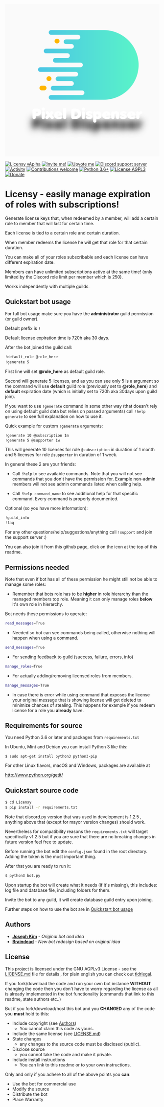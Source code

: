 <p align="center">
    <img src="https://raw.githubusercontent.com/albertopoljak/Licensy/master/logo.png">
</p>

[![Licensy vAplha](https://img.shields.io/badge/Licensy-alpha-yellow)](#)
[![Invite me!](https://img.shields.io/badge/-Invite%20me-gray?logo=discord)](https://discordapp.com/oauth2/authorize?client_id=604057722878689324&scope=bot&permissions=268446720)
[![Upvote me](https://img.shields.io/badge/-Upvote%20me-7289DA)](https://discordbots.org/bot/604057722878689324)
[![Discord support server](https://img.shields.io/discord/613844667611611332?color=%237289DA&label=Support%20Server&logo=discord)](https://discord.gg/trCYUkz)
[![Activity](https://img.shields.io/github/commit-activity/w/albertopoljak/Licensy)](https://github.com/albertopoljak/Licensy/pulse)
[![Contributions welcome](https://img.shields.io/badge/contributions-welcome-brightgreen.svg?style=flat)](#)
[![Python 3.6+](https://img.shields.io/badge/python-3.6%2B-blue)](#)
[![License AGPL3](https://img.shields.io/github/license/albertopoljak/Licensy?color=red)](LICENSE.md)
[![Donate](https://img.shields.io/badge/-Donate-052d49?logo=patreon)](https://www.patreon.com/Licensy)

# Licensy - easily manage expiration of roles with subscriptions!

Generate license keys that, when redeemed by a member, will add a certain role to member
that will last for certain time.

Each license is tied to a certain role and certain duration.

When member redeems the license he will get that role for that certain duration.

You can make all of your roles subscribable and each license can have different expiration date.

Members can have unlimited subscriptions active at the same time! (only limited by the Discord role limit per member which is 250).

Works independently with multiple guilds.

## Quickstart bot usage

For full bot usage make sure you have the **administrator** guild permission (or guild owner).

Default prefix is `!`

Default license expiration time is 720h aka 30 days.

After the bot joined the guild call:

```bash
!default_role @role_here
!generate 5
```

First line will set **@role_here** as default guild role.

Second will generate 5 licenses, and as you can see only 5 is a argument so the 
command will use **default** guild role (previously set to **@role_here**) and **default** expiration 
date (which is initially set to 720h aka 30days upon guild join).

If you want to use `!generate` command in some other way (that doesn't rely on using
default guild data but relies on passed arguments) call `!help generate` to see full explanation 
on how to use it.

Quick example for custom `!generate` arguments:

```
!generate 10 @subscription 1m
!generate 5 @supporter 1w
```

This will generate 10 licenses for role `@subscription` in duration of 1 month and 5 licenses for role `@supporter` in
duration of 1 week.

In general these 2 are your friends:

- Call `!help` to see available commands.
Note that you will not see commands that you don't have the permission for.
Example non-admin members will not see admin commands listed when calling help.

- Call `!help command_name` to see additional help for that specific command.
Every command is properly documented.


Optional (so you have more information):

```bash
!guild_info
!faq
```

For any other questions/help/suggestions/anything call `!support` and join the support server :)

You can also join it from this github page, click on the icon at the top of this readme.

## Permissions needed

Note that even if bot has all of these permission he might still not be able to manage some roles:

- Remember that bots role has to be **higher** in role hierarchy than the managed members top role.
Meaning it can only manage roles **below** it's own role in hierarchy.

Bot needs these permissions to operate:

```bash
read_messages=True
```
- Needed so bot can see commands being called, otherwise nothing will happen
when using a command.

```bash
send_messages=True
```
- For sending feedback to guild (success, failure, errors, info)

```bash
manage_roles=True
```
- For actually adding/removing licensed roles from members.

```bash
manage_messages=True
```
- In case there is error while using command that exposes the license your original 
message that is showing license will get deleted to minimize chances of stealing.
This happens for example if you redeem license for a role you **already** have.

## Requirements for source

You need Python 3.6 or later and packages from `requirements.txt`

In Ubuntu, Mint and Debian you can install Python 3 like this:

    $ sudo apt-get install python3 python3-pip

For other Linux flavors, macOS and Windows, packages are available at

  http://www.python.org/getit/

## Quickstart source code

```bash
$ cd Licensy
$ pip install -r requirements.txt
```

Note that discord.py version that was used in development is 1.2.5
, anything above that (except for mayor version changes) should work.

Nevertheless for compatibility reasons the `requirements.txt` will target specifically v1.2.5
but if you are sure that there are no breaking changes in future version feel free to update.

Before running the bot edit the `config.json` found in the root directory.
Adding the token is the most important thing.

After that you are ready to run it:

```bash
$ python3 bot.py
```

Upon startup the bot will create what it needs (if it's missing), this includes:
log file and database file, including folders for them.

Invite the bot to any guild, it will create database guild entry upon joining.

Further steps on how to use the bot are in [Quickstart bot usage](#quickstart-bot-usage)

## Authors

* **[Joseph Kim](https://github.com/KimchiTastesGood)** - *Original bot and idea*
* **[Braindead](https://github.com/albertopoljak)** - *New bot redesign based on original idea*

## License

This project is licensed under the GNU AGPLv3 License - see the [LICENSE.md](LICENSE.md) file for details
, for plain english you can check out [tldrlegal](https://tldrlegal.com/license/gnu-affero-general-public-license-v3-(agpl-3.0)).

If you fork/download the code and run your own bot instance **WITHOUT** changing the code then you don't have to worry
regarding the license as all is already implemented in the bot functionality (commands that link to this readme, state
authors etc..) 

But if you fork/download/host this bot and you **CHANGED** any of the code you **must** hold to this:

- Include copyright (see [Authors](#authors))
  - You cannot claim this code as yours.
- Include the same license (see [LICENSE.md](LICENSE.md))
- State changes
  - any changes to the source code must be disclosed (public).
- Disclose source
  - you cannot take the code and make it private.
- Include install instructions
  - You can link to this readme or to your own instructions.

Only and only if you adhere to all of the above points you **can**:

- Use the bot for commercial use
- Modify the source
- Distribute the bot
- Place Warranty